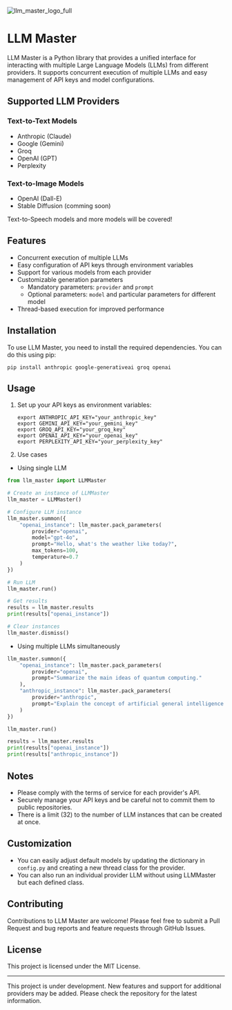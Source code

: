 ![llm_master_logo_full](https://github.com/Habatakurikei/llm_master/assets/131997581/35bc6932-def9-4595-a2b3-2c122fb4e61e)

# LLM Master

LLM Master is a Python library that provides a unified interface for interacting with multiple Large Language Models (LLMs) from different providers. It supports concurrent execution of multiple LLMs and easy management of API keys and model configurations.

## Supported LLM Providers

### Text-to-Text Models
- Anthropic (Claude)
- Google (Gemini)
- Groq
- OpenAI (GPT)
- Perplexity

### Text-to-Image Models
- OpenAI (Dall-E)
- Stable Diffusion (comming soon)

Text-to-Speech models and more models will be covered!

## Features

- Concurrent execution of multiple LLMs
- Easy configuration of API keys through environment variables
- Support for various models from each provider
- Customizable generation parameters
  - Mandatory parameters: `provider` and `prompt`
  - Optional parameters: `model` and particular parameters for different model
- Thread-based execution for improved performance

## Installation

To use LLM Master, you need to install the required dependencies. You can do this using pip:

```
pip install anthropic google-generativeai groq openai
```

## Usage

1. Set up your API keys as environment variables:

   ```
   export ANTHROPIC_API_KEY="your_anthropic_key"
   export GEMINI_API_KEY="your_gemini_key"
   export GROQ_API_KEY="your_groq_key"
   export OPENAI_API_KEY="your_openai_key"
   export PERPLEXITY_API_KEY="your_perplexity_key"
   ```

2. Use cases

  * Using single LLM

```python
from llm_master import LLMMaster

# Create an instance of LLMMaster
llm_master = LLMMaster()

# Configure LLM instance
llm_master.summon({
    "openai_instance": llm_master.pack_parameters(
        provider="openai",
        model="gpt-4o",
        prompt="Hello, what's the weather like today?",
        max_tokens=100,
        temperature=0.7
    )
})

# Run LLM
llm_master.run()

# Get results
results = llm_master.results
print(results["openai_instance"])

# Clear instances
llm_master.dismiss()
```

  * Using multiple LLMs simultaneously

```python
llm_master.summon({
    "openai_instance": llm_master.pack_parameters(
        provider="openai",
        prompt="Summarize the main ideas of quantum computing."
    ),
    "anthropic_instance": llm_master.pack_parameters(
        provider="anthropic",
        prompt="Explain the concept of artificial general intelligence."
    )
})

llm_master.run()

results = llm_master.results
print(results["openai_instance"])
print(results["anthropic_instance"])
```

## Notes

- Please comply with the terms of service for each provider's API.
- Securely manage your API keys and be careful not to commit them to public repositories.
- There is a limit (32) to the number of LLM instances that can be created at once.

## Customization

- You can easily adjust default models by updating the dictionary in `config.py` and creating a new thread class for the provider.
- You can also run an individual provider LLM without using LLMMaster but each defined class.

## Contributing

Contributions to LLM Master are welcome! Please feel free to submit a Pull Request and bug reports and feature requests through GitHub Issues.

## License

This project is licensed under the MIT License.

---

This project is under development. New features and support for additional providers may be added. Please check the repository for the latest information.
